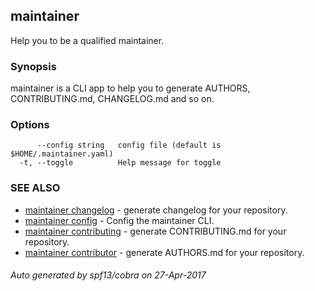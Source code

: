 ## maintainer

Help you to be a qualified maintainer.

### Synopsis


maintainer is a CLI app to help you to generate AUTHORS, CONTRIBUTING.md, CHANGELOG.md and so on.

### Options

```
      --config string   config file (default is $HOME/.maintainer.yaml)
  -t, --toggle          Help message for toggle
```

### SEE ALSO
* [maintainer changelog](maintainer_changelog.md)	 - generate changelog for your repository.
* [maintainer config](maintainer_config.md)	 - Config the maintainer CLI.
* [maintainer contributing](maintainer_contributing.md)	 - generate CONTRIBUTING.md for your repository.
* [maintainer contributor](maintainer_contributor.md)	 - generate AUTHORS.md for your repository.

###### Auto generated by spf13/cobra on 27-Apr-2017
